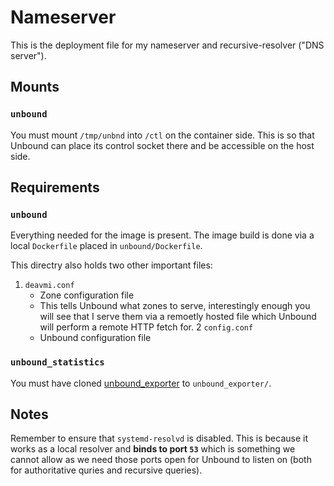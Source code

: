 Nameserver
==========

This is the deployment file for my nameserver and recursive-resolver ("DNS server").

## Mounts

### `unbound`

You must mount `/tmp/unbnd` into `/ctl` on the container side. This is so that
Unbound can place its control socket there and be accessible on the host side.

## Requirements

### `unbound`

Everything needed for the image is present. The image build is done via a local
`Dockerfile` placed in `unbound/Dockerfile`.

This directry also holds two other important files:

1. `deavmi.conf`
	* Zone configuration file
	* This tells Unbound what zones to serve, interestingly enough you will see
	that I serve them via a remoetly hosted file which Unbound will perform a
	 remote HTTP fetch for.
2 `config.conf`
	* Unbound configuration file

### `unbound_statistics`

You must have cloned [unbound_exporter](https://github.com/letsencrypt/unbound_exporter) to `unbound_exporter/`.

## Notes

Remember to ensure that `systemd-resolvd` is disabled. This is because it works
as a local resolver and **binds to port `53`** which is something we cannot allow
as we need those ports open for Unbound to listen on (both for authoritative quries
and recursive queries).
